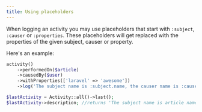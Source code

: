 ```yaml
---
title: Using placeholders
---
```


When logging an activity you may use placeholders that start with `:subject`, `:causer` or `:properties`. These placeholders will get replaced with the properties of the given subject, causer or property.

Here's an example:

```php
activity()
    ->performedOn($article)
    ->causedBy($user)
    ->withProperties(['laravel' => 'awesome'])
    ->log('The subject name is :subject.name, the causer name is :causer.name and Laravel is :properties.laravel');

$lastActivity = Activity::all()->last();
$lastActivity->description; //returns 'The subject name is article name, the causer name is user name and Laravel is awesome';
```
